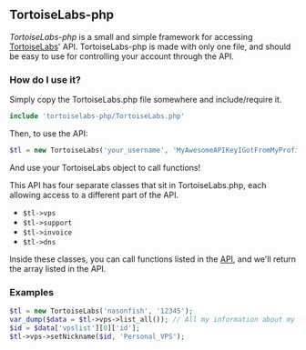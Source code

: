 ## TortoiseLabs-php

*TortoiseLabs-php* is a small and simple framework for accessing [TortoiseLabs](http://tortois.es/)' API. TortoiseLabs-php is made with only one file, and should be easy to use for controlling your account through the API.

### How do I use it?

Simply copy the TortoiseLabs.php file somewhere and include/require it.

```php
include 'tortoiselabs-php/TortoiseLabs.php'
```

Then, to use the API:
```php
$tl = new TortoiseLabs('your_username', 'MyAwesomeAPIKeyIGotFromMyProfileonManage.Tortois.es');
```

And use your TortoiseLabs object to call functions!

This API has four separate classes that sit in TortoiseLabs.php, each allowing access to a different part of the API.

 - `$tl->vps`
 - `$tl->support`
 - `$tl->invoice`
 - `$tl->dns`

Inside these classes, you can call functions listed in the [API](http://wiki.tortois.es/index/API), and we'll return the array listed in the API.

### Examples

```php
$tl = new TortoiseLabs('nasonfish', '12345');
var_dump($data = $tl->vps->list_all()); // All my information about my VPS'
$id = $data['vpslist'][0]['id'];
$tl->vps->setNickname($id, 'Personal_VPS');
```
